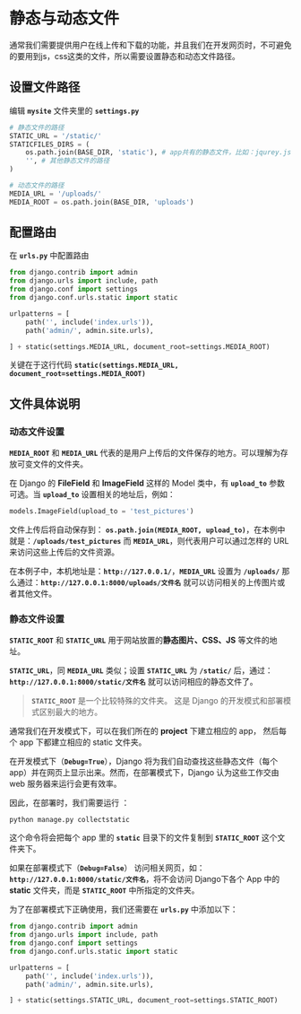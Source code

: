 # 静态与动态文件
通常我们需要提供用户在线上传和下载的功能，并且我们在开发网页时，不可避免的要用到js，css这类的文件，所以需要设置静态和动态文件路径。

## 设置文件路径
编辑 **`mysite`** 文件夹里的 **`settings.py`**
```py
# 静态文件的路径
STATIC_URL = '/static/'
STATICFILES_DIRS = (
    os.path.join(BASE_DIR, 'static'), # app共有的静态文件，比如：jqurey.js
    '', # 其他静态文件的路径
)

# 动态文件的路径
MEDIA_URL = '/uploads/'
MEDIA_ROOT = os.path.join(BASE_DIR, 'uploads')
```

## 配置路由
在 **`urls.py`** 中配置路由
```py
from django.contrib import admin
from django.urls import include, path
from django.conf import settings
from django.conf.urls.static import static

urlpatterns = [
    path('', include('index.urls')),
    path('admin/', admin.site.urls),

] + static(settings.MEDIA_URL, document_root=settings.MEDIA_ROOT)

```
关键在于这行代码 **`static(settings.MEDIA_URL, document_root=settings.MEDIA_ROOT)`**

## 文件具体说明

### 动态文件设置
**`MEDIA_ROOT`** 和 **`MEDIA_URL`** 代表的是用户上传后的文件保存的地方。可以理解为存放可变文件的文件夹。

在 Django 的 **FileField** 和 **ImageField** 这样的 Model 类中，有 **`upload_to`** 参数可选。当 **`upload_to`** 设置相关的地址后，例如：

```py
models.ImageField(upload_to = 'test_pictures') 
```

文件上传后将自动保存到： **`os.path.join(MEDIA_ROOT, upload_to)`**，在本例中就是：**`/uploads/test_pictures`**
而 **`MEDIA_URL`**，则代表用户可以通过怎样的 URL 来访问这些上传后的文件资源。

在本例子中，本机地址是：**`http://127.0.0.1/`**，**`MEDIA_URL`** 设置为 **`/uploads/`**
那么通过：**`http://127.0.0.1:8000/uploads/文件名`** 就可以访问相关的上传图片或者其他文件。

### 静态文件设置
**`STATIC_ROOT`** 和 **`STATIC_URL`** 用于网站放置的**静态图片、CSS、JS** 等文件的地址。

**`STATIC_URL`**，同 **`MEDIA_URL`** 类似；设置 **`STATIC_URL`** 为 **`/static/`** 后，通过：**`http://127.0.0.1:8000/static/文件名`** 就可以访问相应的静态文件了。

>**`STATIC_ROOT`** 是一个比较特殊的文件夹。
>这是 Django 的开发模式和部署模式区别最大的地方。

通常我们在开发模式下，可以在我们所在的 **project** 下建立相应的 app， 然后每个 app 下都建立相应的 static 文件夹。

在开发模式下（**`Debug=True`**），Django 将为我们自动查找这些静态文件（每个app）并在网页上显示出来。然而，在部署模式下，Django 认为这些工作交由 web 服务器来运行会更有效率。

因此，在部署时，我们需要运行 ：
```shell
python manage.py collectstatic
```
这个命令将会把每个 app 里的 **`static`** 目录下的文件复制到 **`STATIC_ROOT`** 这个文件夹下。

如果在部署模式下（**`Debug=False`**） 访问相关网页，如：**`http://127.0.0.1:8000/static/文件名`**，将不会访问 Django下各个 App 中的 **static** 文件夹，而是 **`STATIC_ROOT`** 中所指定的文件夹。

为了在部署模式下正确使用，我们还需要在 **`urls.py`** 中添加以下：

```py
from django.contrib import admin
from django.urls import include, path
from django.conf import settings
from django.conf.urls.static import static

urlpatterns = [
    path('', include('index.urls')),
    path('admin/', admin.site.urls),

] + static(settings.STATIC_URL, document_root=settings.STATIC_ROOT)
```